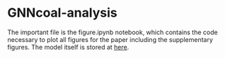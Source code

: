 # GNNcoal-analysis

The important file is the figure.ipynb notebook, which contains the code necessary to plot all figures for the paper including the supplementary figures. The model itself is stored at [here](https://github.com/kevinkorfmann/GNNcoal).
